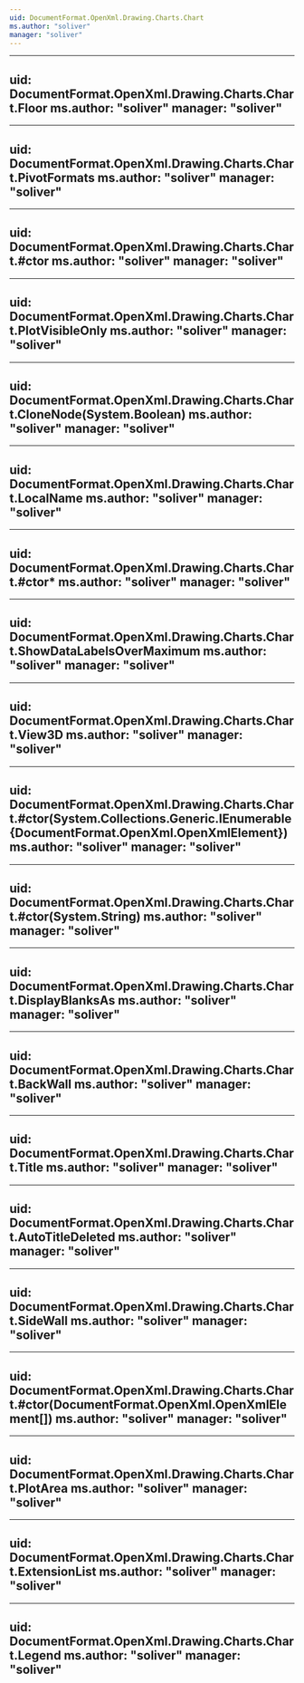 ```yaml
---
uid: DocumentFormat.OpenXml.Drawing.Charts.Chart
ms.author: "soliver"
manager: "soliver"
---
```


---
uid: DocumentFormat.OpenXml.Drawing.Charts.Chart.Floor
ms.author: "soliver"
manager: "soliver"
---

---
uid: DocumentFormat.OpenXml.Drawing.Charts.Chart.PivotFormats
ms.author: "soliver"
manager: "soliver"
---

---
uid: DocumentFormat.OpenXml.Drawing.Charts.Chart.#ctor
ms.author: "soliver"
manager: "soliver"
---

---
uid: DocumentFormat.OpenXml.Drawing.Charts.Chart.PlotVisibleOnly
ms.author: "soliver"
manager: "soliver"
---

---
uid: DocumentFormat.OpenXml.Drawing.Charts.Chart.CloneNode(System.Boolean)
ms.author: "soliver"
manager: "soliver"
---

---
uid: DocumentFormat.OpenXml.Drawing.Charts.Chart.LocalName
ms.author: "soliver"
manager: "soliver"
---

---
uid: DocumentFormat.OpenXml.Drawing.Charts.Chart.#ctor*
ms.author: "soliver"
manager: "soliver"
---

---
uid: DocumentFormat.OpenXml.Drawing.Charts.Chart.ShowDataLabelsOverMaximum
ms.author: "soliver"
manager: "soliver"
---

---
uid: DocumentFormat.OpenXml.Drawing.Charts.Chart.View3D
ms.author: "soliver"
manager: "soliver"
---

---
uid: DocumentFormat.OpenXml.Drawing.Charts.Chart.#ctor(System.Collections.Generic.IEnumerable{DocumentFormat.OpenXml.OpenXmlElement})
ms.author: "soliver"
manager: "soliver"
---

---
uid: DocumentFormat.OpenXml.Drawing.Charts.Chart.#ctor(System.String)
ms.author: "soliver"
manager: "soliver"
---

---
uid: DocumentFormat.OpenXml.Drawing.Charts.Chart.DisplayBlanksAs
ms.author: "soliver"
manager: "soliver"
---

---
uid: DocumentFormat.OpenXml.Drawing.Charts.Chart.BackWall
ms.author: "soliver"
manager: "soliver"
---

---
uid: DocumentFormat.OpenXml.Drawing.Charts.Chart.Title
ms.author: "soliver"
manager: "soliver"
---

---
uid: DocumentFormat.OpenXml.Drawing.Charts.Chart.AutoTitleDeleted
ms.author: "soliver"
manager: "soliver"
---

---
uid: DocumentFormat.OpenXml.Drawing.Charts.Chart.SideWall
ms.author: "soliver"
manager: "soliver"
---

---
uid: DocumentFormat.OpenXml.Drawing.Charts.Chart.#ctor(DocumentFormat.OpenXml.OpenXmlElement[])
ms.author: "soliver"
manager: "soliver"
---

---
uid: DocumentFormat.OpenXml.Drawing.Charts.Chart.PlotArea
ms.author: "soliver"
manager: "soliver"
---

---
uid: DocumentFormat.OpenXml.Drawing.Charts.Chart.ExtensionList
ms.author: "soliver"
manager: "soliver"
---

---
uid: DocumentFormat.OpenXml.Drawing.Charts.Chart.Legend
ms.author: "soliver"
manager: "soliver"
---
